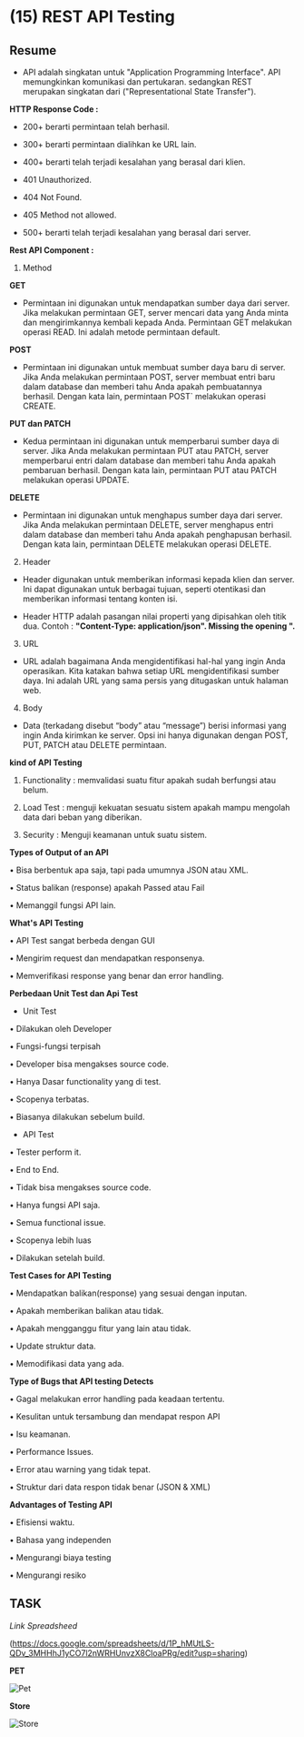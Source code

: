 # (15) REST API Testing

## Resume

- API adalah singkatan untuk "Application Programming Interface". API memungkinkan komunikasi dan pertukaran. sedangkan REST merupakan singkatan dari ("Representational State Transfer").

**HTTP Response Code :** 

- 200+ berarti permintaan telah berhasil.

- 300+ berarti permintaan dialihkan ke URL lain.

- 400+ berarti telah terjadi kesalahan yang berasal dari klien.

- 401 Unauthorized.

- 404 Not Found.

- 405 Method not allowed.

- 500+ berarti telah terjadi kesalahan yang berasal dari server.


**Rest API Component :**
  
1. Method 

**GET**

- Permintaan ini digunakan untuk mendapatkan sumber daya dari server. Jika  melakukan permintaan GET, server mencari data yang Anda minta dan mengirimkannya kembali kepada Anda. Permintaan GET melakukan operasi READ. Ini adalah metode permintaan default.


**POST**
  
- Permintaan ini digunakan untuk membuat sumber daya baru di server. Jika Anda melakukan permintaan POST, server membuat entri baru dalam database dan memberi tahu Anda apakah pembuatannya berhasil. Dengan kata lain, permintaan POST` melakukan operasi CREATE.


**PUT dan PATCH**

- Kedua permintaan ini digunakan untuk memperbarui sumber daya di server. Jika Anda melakukan permintaan PUT atau PATCH, server memperbarui entri dalam database dan memberi tahu Anda apakah pembaruan berhasil. Dengan kata lain, permintaan PUT atau PATCH melakukan operasi UPDATE.


**DELETE**
  
- Permintaan ini digunakan untuk menghapus sumber daya dari server. Jika Anda melakukan permintaan DELETE, server menghapus entri dalam database dan memberi tahu Anda apakah penghapusan berhasil. Dengan kata lain, permintaan DELETE melakukan operasi DELETE.

2. Header

- Header digunakan untuk memberikan informasi kepada klien dan server. Ini dapat digunakan untuk berbagai tujuan, seperti otentikasi dan memberikan informasi tentang konten isi.

- Header HTTP adalah pasangan nilai properti yang dipisahkan oleh titik dua. Contoh : **"Content-Type: application/json". Missing the opening ".** 

3. URL

- URL adalah bagaimana Anda mengidentifikasi hal-hal yang ingin Anda operasikan. Kita katakan bahwa setiap URL mengidentifikasi sumber daya. Ini adalah URL yang sama persis yang ditugaskan untuk halaman web. 

4. Body

- Data (terkadang disebut “body” atau “message”) berisi informasi yang ingin Anda kirimkan ke server. Opsi ini hanya digunakan dengan POST, PUT, PATCH atau DELETE permintaan.


**kind of API Testing**

1. Functionality : memvalidasi suatu fitur apakah sudah berfungsi atau belum.


2. Load Test : menguji kekuatan sesuatu sistem apakah mampu mengolah data dari beban yang diberikan.


3. Security : Menguji keamanan untuk suatu sistem.
   

**Types of Output of an API**

• Bisa berbentuk apa saja, tapi pada umumnya JSON atau XML.

• Status balikan (response) apakah Passed atau Fail

• Memanggil fungsi API lain.


**What's API Testing**

• API Test sangat berbeda dengan GUI

• Mengirim request dan mendapatkan responsenya.

• Memverifikasi response yang benar dan error handling.


**Perbedaan Unit Test dan Api Test**

- Unit Test

• Dilakukan oleh Developer

• Fungsi-fungsi terpisah

• Developer bisa mengakses source code.

• Hanya Dasar functionality yang di test.

• Scopenya terbatas.

• Biasanya dilakukan sebelum build.


- API Test

• Tester perform it.

• End to End.

• Tidak bisa mengakses source code.

• Hanya fungsi API saja.

• Semua functional issue.

• Scopenya lebih luas

• Dilakukan setelah build.


**Test Cases for API Testing**

• Mendapatkan balikan(response) yang sesuai dengan inputan.

• Apakah memberikan balikan atau tidak.

• Apakah mengganggu fitur yang lain atau tidak.

• Update struktur data.

• Memodifikasi data yang ada. 


**Type of Bugs that API testing Detects**

• Gagal melakukan error handling pada keadaan tertentu.

• Kesulitan untuk tersambung dan mendapat respon API

• Isu keamanan.

• Performance Issues.

• Error atau warning yang tidak tepat.

• Struktur dari data respon tidak benar (JSON & XML)


**Advantages of Testing API**

• Efisiensi waktu.

• Bahasa yang independen

• Mengurangi biaya testing

• Mengurangi resiko


## TASK

*Link Spreadsheed*

(https://docs.google.com/spreadsheets/d/1P_hMUtLS-QDv_3MHHhJ1yCO7l2nWRHUnvzX8CloaPRg/edit?usp=sharing)

**PET**

![Pet](https://user-images.githubusercontent.com/94749506/158751275-87f69965-ebd8-4121-bbf4-a094bb58de51.PNG)

**Store**

![Store](https://user-images.githubusercontent.com/94749506/158751314-c34fc7d9-e9c9-4993-a9bc-74356845e9dc.PNG)

